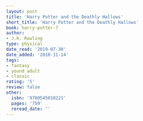 ```yaml
---
layout: post
title: 'Harry Potter and the Deathly Hallows'
short_title: 'Harry Potter and the Deathly Hallows'
book: harry-potter-7
author:
- J.K. Rowling
type: physical
date_read: '2019-07-30'
date_added: '2018-11-14'
tags:
- fantasy
- yound adult
- classic
rating: '5'
review: false
other:
  isbn: '9780545010221'
  pages: '759'
  reread_date: ''
---
```

